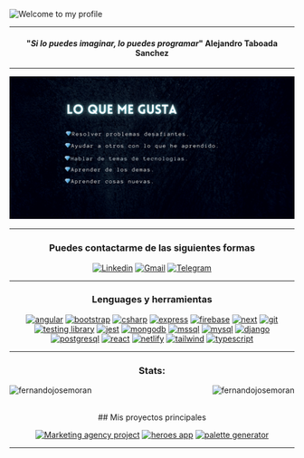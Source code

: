 ![Welcome to my profile](https://github.com/fernandojosemoran/fernandojosemoran/blob/main/banner-github.png?raw=true)
  
<hr>
<!-- MAIN PHRASE SECTION -->
<span align="center">
  <span>
    <h4 align="center">"<em>Si lo puedes imaginar, lo puedes programar</em>"
      <span align="center">Alejandro Taboada Sanchez</span>
    </h4>
</span>

<!-- ABOUT YOU -->
<hr>

![i like by following things](https://github.com/fernandojosemoran/fernandojosemoran/blob/main/lo-que-me-gusta.png?raw=true)

<hr>      
<h3>Puedes contactarme de las siguientes formas</h3>

  [![Linkedin](https://img.shields.io/badge/LinkedIn-0077B5?style=for-the-badge&logo=linkedin&logoColor=white)](https://www.linkedin.com/in/fernando-moran/)
  [![Gmail](https://img.shields.io/badge/Gmail-D14836?style=for-the-badge&logo=gmail&logoColor=white)](mailto:joykishan120@gmail.com)
  [![Telegram](https://img.shields.io/badge/Telegram-2CA5E0?style=for-the-badge&logo=telegram&logoColor=white)](https://t.me/joykishan_sharma)

<hr>
<h3>Lenguages y herramientas</h3>

<div align="center"> 
  <a href="https://angular.io" target="_blank"><img src="https://img.shields.io/badge/Angular-DD0031?style=for-the-badge&logo=angular&logoColor=white" alt="angular"/></a>
  <a href="https://getbootstrap.com" target="_blank"><img src="https://img.shields.io/badge/Bootstrap-563D7C?style=for-the-badge&logo=bootstrap&logoColor=white" alt="bootstrap" /></a>
  <a href="https://www.w3schools.com/cs/" target="_blank"><img src="https://img.shields.io/badge/C%23-239120?style=for-the-badge&logo=c-sharp&logoColor=white" alt="csharp" /></a>
  <a href="https://expressjs.com" target="_blank"><img src="https://img.shields.io/badge/Express.js-404D59?style=for-the-badge" alt="express" /></a>
  <a href="https://firebase.google.com/" target="_blank"><img src="https://img.shields.io/badge/Firebase-039BE5?style=for-the-badge&logo=Firebase&logoColor=white" alt="firebase" /></a>
  <a href="https://nextjs.org/" target="_blank"><img src="https://img.shields.io/badge/Next.js-000?logo=nextdotjs&logoColor=fff&style=for-the-badge" alt="next" /></a>
  <a href="https://git-scm.com/" target="_blank"><img src="https://img.shields.io/badge/GIT-E44C30?style=for-the-badge&logo=git&logoColor=white" alt="git" /></a>
  <a href="https://testing-library.com/" target="_blank"><img src="https://img.shields.io/badge/testing%20library-323330?style=for-the-badge&logo=testing-library&logoColor=red" alt="testing library" /></a>
  <a href="https://jestjs.io" target="_blank"><img src="https://img.shields.io/badge/Jest-323330?style=for-the-badge&logo=Jest&logoColor=white" alt="jest" /></a>
  <a href="https://www.mongodb.com/" target="_blank"><img src="https://img.shields.io/badge/MongoDB-4EA94B?style=for-the-badge&logo=mongodb&logoColor=white" alt="mongodb" /></a>
  <a href="https://www.microsoft.com/en-us/sql-server" target="_blank"><img src="https://img.shields.io/badge/Microsoft%20SQL%20Server-CC2927?style=for-the-badge&logo=microsoft%20sql%20server&logoColor=white" alt="mssql" /></a>
  <a href="https://www.mysql.com/s" target="_blank"><img src="https://img.shields.io/badge/MySQL-005C84?style=for-the-badge&logo=mysql&logoColor=white" alt="mysql" /></a>
  <a href="https://www.djangoproject.com/" target="_blank"><img src="https://img.shields.io/badge/Django-092E20?style=for-the-badge&logo=django&logoColor=white" alt="django" /></a>
  <a href="https://www.postgresql.org" target="_blank"><img src="https://img.shields.io/badge/PostgreSQL-316192?style=for-the-badge&logo=postgresql&logoColor=white" alt="postgresql" /></a>
  <a href="https://reactjs.org/" target="_blank"><img src="https://img.shields.io/badge/React-20232A?style=for-the-badge&logo=react&logoColor=61DAFB" alt="react"/></a>
  <a href="https://www.netlify.com/" target="_blank"><img src="https://img.shields.io/badge/Netlify-00C7B7?style=for-the-badge&logo=netlify&logoColor=white" alt="netlify"/></a>
  <a href="https://tailwindcss.com/" target="_blank"><img src="https://img.shields.io/badge/Tailwind_CSS-38B2AC?style=for-the-badge&logo=tailwind-css&logoColor=white" alt="tailwind" /></a>
  <a href="https://www.typescriptlang.org/" target="_blank"><img src="https://img.shields.io/badge/TypeScript-007ACC?style=for-the-badge&logo=typescript&logoColor=white" alt="typescript"/></a>
</div>  
   
<!-- GITHUB STATS -->
<hr>
<div style="display: block;">
<p>
  <h3 align="center">Stats:</h3>
  <p>
    <a align="left">
      <p>
        <img align="left" 
          src="https://github-readme-stats.vercel.app/api/top-langs?username=fernandojosemoran&show_icons=true&theme=dark&locale=es&hide=jupyter%20notebook,lex,&langs_count=8" alt="fernandojosemoran" />
      </p>
    </a>
    <a align="right">
      <p>&nbsp;
        <img align="right" src="https://github-readme-stats.vercel.app/api?username=fernandojosemoran&show_icons=true&theme=dark&locale=es" alt="fernandojosemoran" />
      </p>
    </a>  
  </p>
</p>
</div>

<br>

<div>
  ## Mis proyectos principales

  [![Marketing agency project](https://github-readme-stats.vercel.app/api/pin/?username=fernandojosemoran&repo=marketing-agency&theme=dark&show_owner=true)](https://github.com/fernandojosemoran/marketing-agency)
  [![heroes app](https://github-readme-stats.vercel.app/api/pin/?username=fernandojosemoran&repo=HeroesApp-Angular&theme=dark&show_owner=true)](https://github.com/fernandojosemoran/marketing-agency)
  [![palette generator](https://github-readme-stats.vercel.app/api/pin/?username=fernandojosemoran&repo=palette-generator&theme=dark&show_owner=true)](https://github.com/fernandojosemoran/marketing-agency)
</div>

<hr>
<br>
<br>
<br>
<br>
<br>
<br>
<br>
<br>
<br>
<br>
<br>
